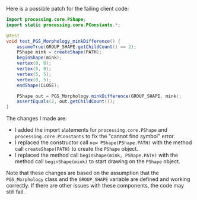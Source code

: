 Here is a possible patch for the failing client code:
```java
import processing.core.PShape;
import static processing.core.PConstants.*;

@Test
void test_PGS_Morphology_minkDifference() {
    assumeTrue(GROUP_SHAPE.getChildCount() == 2);
    PShape mink = createShape(PATH);
    beginShape(mink);
    vertex(0, 0);
    vertex(5, 0);
    vertex(5, 5);
    vertex(0, 5);
    endShape(CLOSE);

    PShape out = PGS_Morphology.minkDifference(GROUP_SHAPE, mink);
    assertEquals(2, out.getChildCount());
}
```
The changes I made are:

* I added the import statements for `processing.core.PShape` and `processing.core.PConstants` to fix the "cannot find symbol" error.
* I replaced the constructor call `new PShape(PShape.PATH)` with the method call `createShape(PATH)` to create the `PShape` object.
* I replaced the method call `beginShape(mink, PShape.PATH)` with the method call `beginShape(mink)` to start drawing on the `PShape` object.

Note that these changes are based on the assumption that the `PGS_Morphology` class and the `GROUP_SHAPE` variable are defined and working correctly. If there are other issues with these components, the code may still fail.
